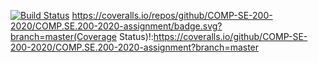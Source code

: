 [![Build Status](https://travis-ci.com/COMP-SE-200-2020/COMP.SE.200-2020-assignment.svg?branch=master)](https://travis-ci.com/COMP-SE-200-2020/COMP.SE.200-2020-assignment)
https://coveralls.io/repos/github/COMP-SE-200-2020/COMP.SE.200-2020-assignment/badge.svg?branch=master(Coverage Status)!:https://coveralls.io/github/COMP-SE-200-2020/COMP.SE.200-2020-assignment?branch=master
